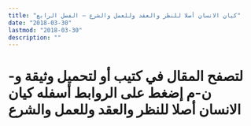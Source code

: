 ```yaml
---
title: "كيان الانسان أصلا للنظر والعقد وللعمل والشرع – الفصل الرابع"
date: "2018-03-30"
lastmod: "2018-03-30"
description: ""
---
```

# **لتصفح المقال في كتيب أو لتحميل وثيقة و-ن-م إضغط على الروابط أسفله** **كيان الانسان أصلا للنظر والعقد وللعمل والشرع**

###